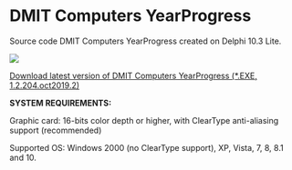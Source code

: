 # DMIT Computers YearProgress
Source code DMIT Computers YearProgress created on Delphi 10.3 Lite.<p>
<p><img src="https://raw.githubusercontent.com/dmitryevdev/yearprogress/master/view_dmc-yearprogress.png"></img><p>
<a href="https://github.com/dmitryevdev/yearprogress/releases/tag/1.2.204.oct2019.2">Download latest version of DMIT Computers YearProgress (*.EXE, 1.2.204.oct2019.2)</a><p><b>SYSTEM REQUIREMENTS:</b><p>Graphic card: 16-bits color depth or higher, with ClearType anti-aliasing support (recommended)<p>Supported OS: Windows 2000 (no ClearType support), XP, Vista, 7, 8, 8.1 and 10.
